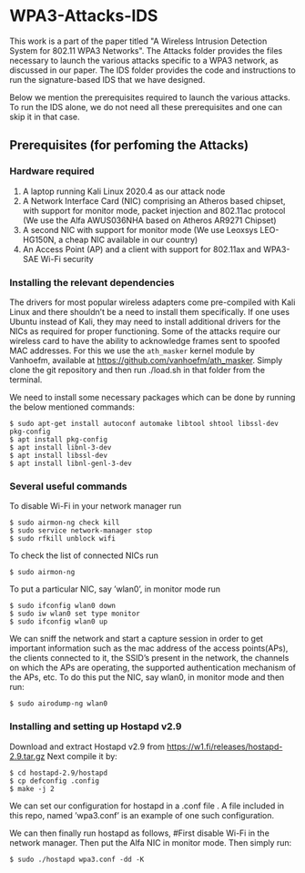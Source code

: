 # WPA3-Attacks-IDS

This work is a part of the paper titled "A Wireless Intrusion Detection System for 802.11 WPA3 Networks".
The Attacks folder provides the files necessary to launch the various attacks specific to a WPA3 network, as discussed in our paper.
The IDS folder provides the code and instructions to run the signature-based IDS that we have designed.

Below we mention the prerequisites required to launch the various attacks. To run the IDS alone, we do not need all these prerequisites and one can skip it in that case.

## Prerequisites (for perfoming the Attacks)

### Hardware required
1. A laptop running Kali Linux 2020.4 as our attack node
2. A Network Interface Card (NIC) comprising an Atheros based chipset, with support for monitor mode, packet
injection and 802.11ac protocol (We use the Alfa AWUS036NHA based on Atheros AR9271 Chipset)
3. A second NIC with support for monitor mode (We use Leoxsys LEO-HG150N, a cheap NIC available in our country)
4. An Access Point (AP) and a client with support for 802.11ax and WPA3-SAE Wi-Fi security

### Installing the relevant dependencies
The drivers for most popular wireless adapters come pre-compiled with Kali Linux and there
shouldn’t be a need to install them specifically. If one uses Ubuntu instead of Kali, they may need to install additional drivers for the NICs as required for proper functioning. 
Some of the attacks require our wireless card to have the ability to acknowledge frames
sent to spoofed MAC addresses. For this we use the `ath_masker`
kernel module by Vanhoefm, available at https://github.com/vanhoefm/ath_masker. Simply clone the git repository and then run
./load.sh in that folder from the terminal.


We need to install some necessary packages which can be done by running the below mentioned commands:
```
$ sudo apt-get install autoconf automake libtool shtool libssl-dev pkg-config
$ apt install pkg-config
$ apt install libnl-3-dev
$ apt install libssl-dev
$ apt install libnl-genl-3-dev
```

### Several useful commands
To disable Wi-Fi in your network manager run
```
$ sudo airmon-ng check kill
$ sudo service network-manager stop
$ sudo rfkill unblock wifi
```
To check the list of connected NICs run
```
$ sudo airmon-ng
```
To put a particular NIC, say ’wlan0’, in monitor mode run
```
$ sudo ifconfig wlan0 down
$ sudo iw wlan0 set type monitor
$ sudo ifconfig wlan0 up
```
We can sniff the network and start a capture session in order to get important information
such as the mac address of the access points(APs), the clients connected to it, the SSID’s
present in the network, the channels on which the APs are operating, the supported authentication mechanism of the APs, etc. To do this put the NIC, say wlan0, in monitor mode
and then run:
```
$ sudo airodump-ng wlan0
```
### Installing and setting up Hostapd v2.9
Download and extract Hostapd v2.9 from https://w1.fi/releases/hostapd-2.9.tar.gz
Next compile it by:
```
$ cd hostapd-2.9/hostapd
$ cp defconfig .config
$ make -j 2
```
We can set our configuration for hostapd in a .conf file . A file included in this repo, named
’wpa3.conf’ is an example of one such configuration.

We can then finally run hostapd as follows,
#First disable Wi-Fi in the network manager. Then put the Alfa NIC in monitor mode. Then simply run:
```
$ sudo ./hostapd wpa3.conf -dd -K
```
